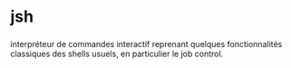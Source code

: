 # jsh

###
interpréteur de commandes interactif reprenant quelques fonctionnalités classiques des shells usuels, en particulier le job control.
